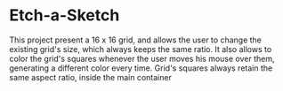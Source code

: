 # Etch-a-Sketch

This project present a 16 x 16 grid, and allows the user to change the existing grid's size,
which always keeps the same ratio. It also allows to color the grid's squares
whenever the user moves his mouse over them, generating a different color
every time. Grid's squares always retain the same aspect ratio, inside the main container